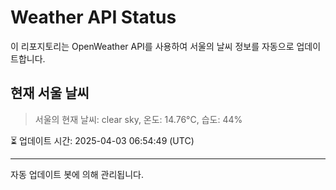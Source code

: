 
# Weather API Status

이 리포지토리는 OpenWeather API를 사용하여 서울의 날씨 정보를 자동으로 업데이트합니다.

## 현재 서울 날씨
> 서울의 현재 날씨: clear sky, 온도: 14.76°C, 습도: 44%

⏳ 업데이트 시간: 2025-04-03 06:54:49 (UTC)

---
자동 업데이트 봇에 의해 관리됩니다.
